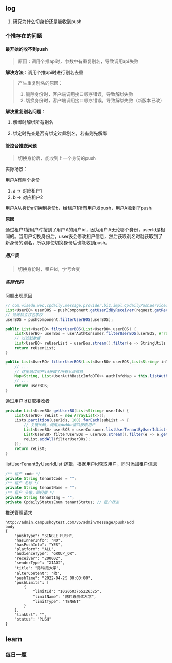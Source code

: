 ## log

1. 研究为什么切身份还是能收到push

### 个推存在的问题

#### 最开始的收不到push

> 原因：调用个推api时，参数中有重复别名，导致调用api失败

**解决方法**：调用个推api时进行别名去重

> 产生重复别名的原因：
>
> 1. 删除身份时，客户端调用接口顺序错误，导致解绑失败
> 2. 切换身份时，客户端调用接口顺序错误，导致解绑失败（新版本已改）

**解决重复别名问题**：

1. 解绑时解绑所有别名

2. 绑定时先查是否有绑定过此别名，若有则先解绑





#### 管控台推送问题

> 切换身份后，能收到上一个身份的push

实际场景：

用户A有两个身份

1. a  -> 对应租户1
2. b  -> 对应租户2

用户A从身份a切换到身份b，给租户1所有用户发push，用户A收到了push

**原因**

通过租户1搜用户时搜到了用户A的用户id，因为用户A无论哪个身份，userId是相同的。当用户切换身份后，user表会修改租户信息，然后获取别名时就获取到了新身份的别名，所以即使切换身份后也能收到push。



##### 用户表

> 切换身份时，租户id，学号会变



##### 实际代码

问题出现原因

```java
// com.wisedu.wec.cpdaily.message.provider.biz.impl.CpdailyPushServiceImpl#pushNotify
List<UserBO> userBOS = pushComponent.getUserIdByReceiver(request.getReceiver());
// 过滤独立打包学校
userBOS = pushComponent.filterUserBOS(userBOS);
```

```java
public List<UserBO> filterUserBOS(List<UserBO> userBOS) {
    List<UserBO> userBos = userAuthConsumer.filterUserBOS(userBOS, Arrays.asList(inTenantIds.split(",")));
    // 过滤脏数据
    List<UserBO> reUserList = userBos.stream().filter(e -> StringUtils.isNotBlank(e.getTenantId())).collect(Collectors.toList());
    return reUserList;
}
```

```java
public List<UserBO> filterUserBOS(List<UserBO> userBOS,List<String> inTenantIds) {
    // ...
    // 这里通过用户id获取了所有认证信息
    Map<String, List<UserAuthBasicInfoDTO>> authInfoMap = this.listAuthInfo(userIds);
    // ...
    return userBOS;
}
```



通过用户id获取接收者

```java
private List<UserBO> getUserBO(List<String> userIds) {
    List<UserBO> reList = new ArrayList<>();
    Lists.partition(userIds, 100).forEach(subList -> {
        // 关键代码，调用此dubbo接口获取用户
        List<UserBO> userBOS = userConsumer.listUserTenantByUserIdList(subList);
        List<UserBO> filterUserBOs = userBOS.stream().filter(e -> e.getXgId().length() < 40).collect(Collectors.toList());
        reList.addAll(filterUserBOs);
    });
    return reList;
}
```

listUserTenantByUserIdList 逻辑，根据用户id获取用户，同时添加租户信息

```java
/** 租户 code */
private String tenantCode = "";
/** 租户 名称 */
private String tenantName = "";
/** 租户 头像，即校徽 */
private String tenantImg = "";
private CpdailyStatusEnum tenantStatus; // 租户状态
```



推送管理请求

```
http://admin.campushoytest.com/v6/admin/message/push/add
body
{
    "pushType": "SINGLE_PUSH",
    "hasInnerInfo": "NO",
    "hasPushInfo": "YES",
    "platform": "ALL",
    "audienceType": "GROUP_OR",
    "receiver": "200002",
    "senderType": "XIAOI",
    "title": "陈玲霞大学",
    "alterContent": "收",
    "pushTime": "2022-04-25 00:00:00",
    "pushLimits": [
        {
            "limitId": "1020503765226325",
            "limitName": "陈玲霞测试大学",
            "limitType": "TENANT"
        }
    ],
    "linkUrl": "",
    "status": "PUSH"
}
```



## learn

### 每日一题



